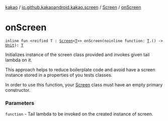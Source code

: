 [kakao](../../index.md) / [io.github.kakaoandroid.kakao.screen](../index.md) / [Screen](index.md) / [onScreen](./on-screen.md)

# onScreen

`inline fun <reified T : `[`Screen`](index.md)`<`[`T`](on-screen.md#T)`>> onScreen(noinline function: `[`T`](on-screen.md#T)`.() -> `[`Unit`](https://kotlinlang.org/api/latest/jvm/stdlib/kotlin/-unit/index.html)`): `[`T`](on-screen.md#T)

Initializes instance of the screen class provided and invokes given tail lambda on it.

This approach helps to reduce boilerplate code and avoid have a screen instance stored in
a properties of you tests classes.

In order to use this function, your [Screen](index.md) class must have an empty primary constructor.

### Parameters

`function` - Tail lambda to be invoked on the created instance of screen.